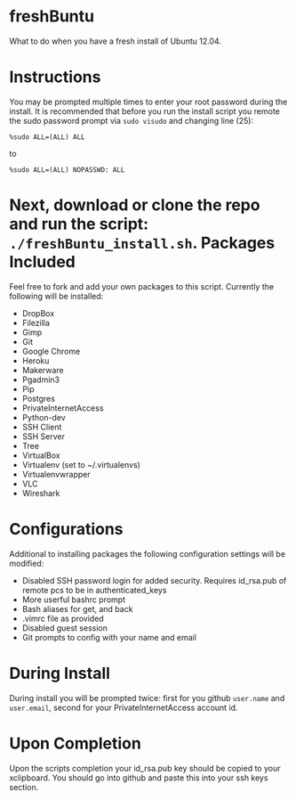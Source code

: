 freshBuntu
==========

What to do when you have a fresh install of Ubuntu 12.04.

Instructions
=============
You may be prompted multiple times to enter your root password during the install. It is recommended that before you run the install script you remote the sudo password prompt via `sudo visudo` and changing line (25):

`%sudo ALL=(ALL) ALL`

to

`%sudo ALL=(ALL) NOPASSWD: ALL`

Next, download or clone the repo and run the script: `./freshBuntu_install.sh`. 
Packages Included
=============
Feel free to fork and add your own packages to this script. Currently the following will be installed:

* DropBox
* Filezilla
* Gimp
* Git
* Google Chrome
* Heroku
* Makerware
* Pgadmin3
* Pip
* Postgres
* PrivateInternetAccess
* Python-dev
* SSH Client
* SSH Server
* Tree
* VirtualBox
* Virtualenv (set to ~/.virtualenvs)
* Virtualenvwrapper
* VLC
* Wireshark


Configurations
==============
Additional to installing packages the following configuration settings will be modified:

* Disabled SSH password login for added security. Requires id_rsa.pub of remote pcs to be in authenticated_keys
* More userful bashrc prompt
* Bash aliases for get, and back
* .vimrc file as provided
* Disabled guest session
* Git prompts to config with your name and email

During Install
==============
During install you will be prompted twice: first for you github `user.name` and `user.email`, second for your PrivateInternetAccess account id. 

Upon Completion
=============
Upon the scripts completion your id_rsa.pub key should be copied to your xclipboard. You should go into github and paste this into your ssh keys section.
